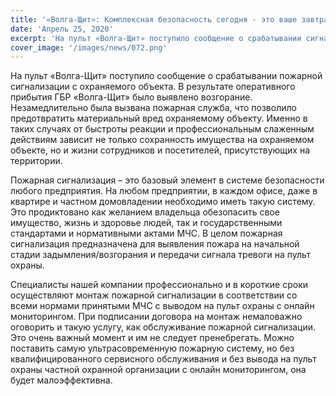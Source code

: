 ```yaml
---
title: '«Волга-Щит»: Комплексная безопасность сегодня - это ваше завтра!'
date: 'Апрель 25, 2020'
excerpt: 'На пульт «Волга-Щит» поступило сообщение о срабатывании сигнализации с охраняемого объекта (частный дом).'
cover_image: '/images/news/072.png'
---
```


На пульт «Волга-Щит» поступило сообщение о срабатывании пожарной сигнализации с охраняемого объекта. В результате оперативного прибытия ГБР «Волга-Щит» было выявлено возгорание. Незамедлительно была вызвана пожарная служба, что позволило предотвратить материальный вред охраняемому объекту. Именно в таких случаях от быстроты реакции и профессиональным слаженным действиям зависит не только сохранность имущества на охраняемом объекте, но и жизни сотрудников и посетителей, присутствующих на территории.

Пожарная сигнализация – это базовый элемент в системе безопасности любого предприятия. На любом предприятии, в каждом офисе, даже в квартире и частном домовладении необходимо иметь такую систему. Это продиктовано как желанием владельца обезопасить свое имущество, жизнь и здоровье людей, так и государственными стандартами и нормативными актами МЧС. В целом пожарная сигнализация предназначена для выявления пожара на начальной стадии задымления/возгорания и передачи сигнала тревоги на пульт охраны.

Специалисты нашей компании профессионально и в короткие сроки осуществляют монтаж пожарной сигнализации в соответствии со всеми нормами принятыми МЧС с выводом на пульт охраны с онлайн мониторингом. При подписании договора на монтаж немаловажно оговорить и такую услугу, как обслуживание пожарной сигнализации. Это очень важный момент и им не следует пренебрегать. Можно поставить самую ультрасовременную пожарную систему, но без квалифицированного сервисного обслуживания и без вывода на пульт охраны частной охранной организации с онлайн мониторингом, она будет малоэффективна.
